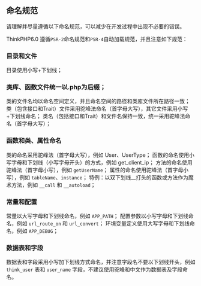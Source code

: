 ## 命名规范
请理解并尽量遵循以下命名规范，可以减少在开发过程中出现不必要的错误。

ThinkPHP6.0 遵循`PSR-2`命名规范和`PSR-4`自动加载规范，并且注意如下规范：

### 目录和文件
目录使用小写+下划线；

### 类库、函数文件统一以.php为后缀；
类的文件名均以命名空间定义，并且命名空间的路径和类库文件所在路径一致；
类（包含接口和Trait）文件采用驼峰法命名（首字母大写），其它文件采用小写+下划线命名；
类名（包括接口和Trait）和文件名保持一致，统一采用驼峰法命名（首字母大写）；

### 函数和类、属性命名
类的命名采用驼峰法（首字母大写），例如 User、UserType；
函数的命名使用小写字母和下划线（小写字母开头）的方式，例如 get_client_ip；
方法的命名使用驼峰法（首字母小写），例如 `getUserName`；
属性的命名使用驼峰法（首字母小写），例如 `tableName`、`instance`；
特例：以双下划线__打头的函数或方法作为魔术方法，例如 `__call` 和 `__autoload`；

### 常量和配置
常量以大写字母和下划线命名，例如 `APP_PATH`；
配置参数以小写字母和下划线命名，例如 `url_route_on` 和 `url_convert`；
环境变量定义使用大写字母和下划线命名，例如 `APP_DEBUG`；

### 数据表和字段
数据表和字段采用小写加下划线方式命名，并注意字段名不要以下划线开头，例如 `think_user` 表和 `user_name` 字段，不建议使用驼峰和中文作为数据表及字段命名。